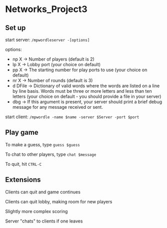 # Networks_Project3

## Set up

start server: `/mpwordleserver -[options]`

options:
- np X -> Number of players (default is 2)
- lp X -> Lobby port (your choice on default)
- pp X -> The starting number for play ports to use (your choice on default)
- nr X -> Number of rounds (default is 3)
- d DFile -> Dictionary of valid words where the words are listed on a line by line basis.  Words must be three or more letters and less than ten letters  (your choice on default - you should provide a file in your server)
- dbg -> If this argument is present, your server should print a brief debug message for any message received or sent. 

start client: `/mpwordle -name $name -server $Server -port $port`

## Play game

To make a guess, type `guess $guess`

To chat to other players, type `chat $message`

To quit, hit `CTRL-C`

## Extensions

Clients can quit and game continues

Clients can quit lobby, making room for new players

Slightly more complex scoring

Server "chats" to clients if one leaves
